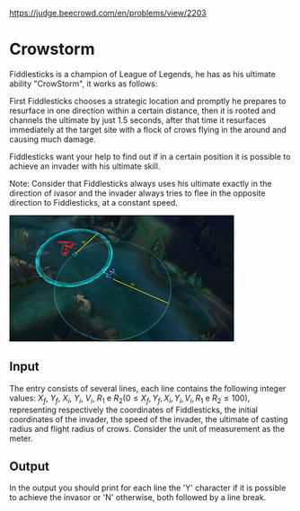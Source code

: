 https://judge.beecrowd.com/en/problems/view/2203

# Crowstorm

Fiddlesticks is a champion of League of Legends, he has as his ultimate ability
"CrowStorm", it works as follows:

First Fiddlesticks chooses a strategic location and promptly he prepares to
resurface in one direction within a certain distance, then it is rooted and
channels the ultimate by just 1.5 seconds, after that time it resurfaces
immediately at the target site with a flock of crows flying in the around and
causing much damage.

Fiddlesticks want your help to find out if in a certain position it is possible
to achieve an invader with his ultimate skill.

Note: Consider that Fiddlesticks always uses his ultimate exactly in the
direction of ivasor and the invader always tries to flee in the opposite
direction to Fiddlesticks, at a constant speed.

![](imgs/UOJ_2203.webp "Sum")

## Input

The entry consists of several lines, each line contains the following integer
values: $X_f$, $Y_f$, $X_i$, $Y_i$, $V_i$, $R_1$ e $R_2(0 \leq X_f, Y_f, X_i,
Y_i, V_i, R_1$ e $R_2 \leq 100)$, representing respectively the coordinates of
Fiddlesticks, the initial coordinates of the invader, the speed of the invader,
the ultimate of casting radius and flight radius of crows. Consider the unit of
measurement as the meter.

## Output

In the output you should print for each line the 'Y' character if it is possible
to achieve the invasor or 'N' otherwise, both followed by a line break.
